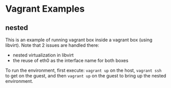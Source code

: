 # Vagrant Examples
## nested
This is an example of running vagrant box inside a vagrant box (using libvirt). Note that 2 issues are handled there:
* nested virtualization in libvirt
* the reuse of eth0 as the interface name for both boxes

To run the environment, first execute: ```vagrant up``` on the host, ```vagrant ssh``` to get on the guest, and then ```vagrant up``` on the guest to bring up the nested environment.
